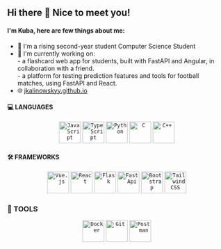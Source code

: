 ## Hi there 👋 Nice to meet you!
#### I'm Kuba, here are few things about me:
- 🔭 I'm a rising second-year student Computer Science Student
- 🌱 I'm currently working on:
	<br>- a flashcard web app for students, built with FastAPI and Angular, in collaboration with a friend.
  	<br>- a platform for testing prediction features and tools for football matches, using FastAPI and React.
- 🌐 [jkalinowskyy.github.io](https://jkalinowsky.github.io/portfolio-site)

#### 💻 LANGUAGES
<div align="center">
	<code><img width="50" src="https://skillicons.dev/icons?i=js" alt="JavaScript" title="JavaScript"/></code>
	<code><img width="50" src="https://skillicons.dev/icons?i=ts" alt="TypeScript" title="TypeScript"/></code>
	<code><img width="50" src="https://skillicons.dev/icons?i=python" alt="Python" title="Python"/></code>
	<code><img width="50" src="https://skillicons.dev/icons?i=c" alt="C" title="C"/></code>
	<code><img width="50" src="https://skillicons.dev/icons?i=cpp" alt="C++" title="C++"/></code>
</div>

#### 🛠️ FRAMEWORKS
<div align="center">
 	<code><img width="50" src="https://skillicons.dev/icons?i=vue" alt="Vue.js" title="Vue.js"/></code>
 	<code><img width="50" src="https://skillicons.dev/icons?i=react" alt="React" title="React"/></code>
	<code><img width="50" src="https://skillicons.dev/icons?i=flask" alt="Flask" title="Flask"/></code>
	<code><img width="50" src="https://skillicons.dev/icons?i=fastapi" alt="FastApi" title="FastApi"/></code>
	<code><img width="50" src="https://skillicons.dev/icons?i=bootstrap" alt="Bootstrap" title="Bootstrap"/></code>
	<code><img width="50" src="https://skillicons.dev/icons?i=tailwind" alt="TailwindCSS" title="TailwindCSS"/></code>
</div>

### 🧰 TOOLS
<div align="center">
	<code><img width="50" src="https://skillicons.dev/icons?i=docker" alt="Docker" title="Docker"/></code>
	<code><img width="50" src="https://skillicons.dev/icons?i=git" alt="Git" title="Git"/></code>
	<code><img width="50" src="https://skillicons.dev/icons?i=postman" alt="Postman" title="Postman"/></code>
</div>
<!--
**jkalinowsky/jkalinowsky** is a ✨ _special_ ✨ repository because its `README.md` (this file) appears on your GitHub profile.

Here are some ideas to get you started:

- 🔭 I’m currently working on ...
- 🌱 I’m currently learning ...
- 👯 I’m looking to collaborate on ...
- 🤔 I’m looking for help with ...
- 💬 Ask me about ...
- 📫 How to reach me: ...
- 😄 Pronouns: ...
- ⚡ Fun fact: ...
-->
